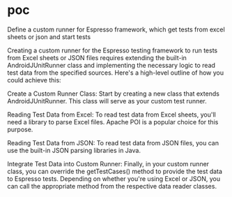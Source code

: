 # poc
Define a custom runner for Espresso framework, which get tests from excel sheets or json and start tests

Creating a custom runner for the Espresso testing framework to run tests from Excel sheets or JSON files requires extending the built-in AndroidJUnitRunner class and implementing the necessary logic to read test data from the specified sources. Here's a high-level outline of how you could achieve this:

Create a Custom Runner Class:
Start by creating a new class that extends AndroidJUnitRunner. This class will serve as your custom test runner.

Reading Test Data from Excel:
To read test data from Excel sheets, you'll need a library to parse Excel files. Apache POI is a popular choice for this purpose.

Reading Test Data from JSON:
To read test data from JSON files, you can use the built-in JSON parsing libraries in Java.

Integrate Test Data into Custom Runner:
Finally, in your custom runner class, you can override the getTestCases() method to provide the test data to Espresso tests. Depending on whether you're using Excel or JSON, you can call the appropriate method from the respective data reader classes.


